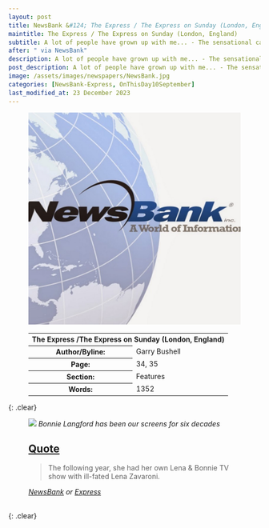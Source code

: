 ```yaml
---
layout: post
title: NewsBank &#124; The Express / The Express on Sunday (London, England) &#124; 10 September 2023
maintitle: The Express / The Express on Sunday (London, England)
subtitle: A lot of people have grown up with me... - The sensational career of Bonnie Langford
after: " via NewsBank"
description: A lot of people have grown up with me... - The sensational career of Bonnie Langford.
post_description: A lot of people have grown up with me... - The sensational career of Bonnie Langford.
image: /assets/images/newspapers/NewsBank.jpg
categories: [NewsBank-Express, OnThisDay10September]
last_modified_at: 23 December 2023
---
```


<figure class="fig1">
<img src="/assets/images/newspapers/NewsBank.jpg" class="full-width" />
</figure>

<figure class="fig2">
<table>
<tr>
<th colspan="2">The Express /The Express on Sunday (London, England)</th>
</tr>

<tr>
<th>Author/Byline:</th><td>Garry Bushell</td>
</tr>

<tr>
<th>Page:</th><td>34, 35</td>
</tr>

<tr>
<th>Section:</th><td>Features</td>
</tr>

<tr>
<th>Words:</th><td>1352</td>
</tr>

</table>
</figure>

{: .clear}

<figure class="fig3">
<img src="/assets/images/newspapers/4951692.avif" class="full-width" />
<cite>Bonnie Langford has been our screens for six decades</cite>
</figure>

<figure class="fig3">
<h2 id="quote"><a href="#quote">Quote</a></h2>
<blockquote>
<p>The following year, she had her own Lena & Bonnie TV show with ill-fated Lena Zavaroni.</p>
</blockquote>
<cite><a class="external-link" href="https://infoweb.newsbank.com/apps/news/openurl?ctx_ver=z39.88-2004&rft_id=info%3Asid/infoweb.newsbank.com&svc_dat=UKNB&req_dat=55CA6C602C984FD8A3DCC6AF6BF4AE70&rft_val_format=info%3Aofi/fmt%3Akev%3Amtx%3Actx&rft_dat=document_id%3Anews%252F193F70E80B189768">NewsBank</a> or <a class="external-link" href="https://www.express.co.uk/entertainment/theatre/1811137/bonnie-langford-career-doctor-who-broadway#:~:text=The%20following%20year%2C%20she%20had%20her%20own%20Lena%20%26%20Bonnie%20TV%20show%20with%20ill%2Dfated%20Lena%20Zavaroni.">Express</a></cite>
</figure>

<br />{: .clear}

